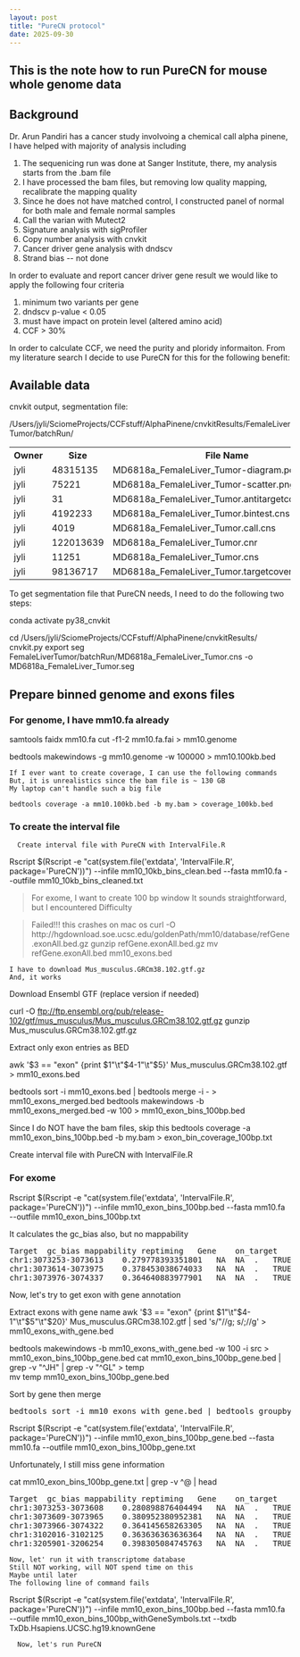 ```yaml
---
layout: post
title: "PureCN protocol"
date: 2025-09-30
---
```



##	This is the note how to run PureCN for mouse whole genome data

##	Background

Dr. Arun Pandiri has a cancer study involvoing a chemical call alpha pinene, I have helped with majority of analysis including

1. The sequenicing run was done at Sanger Institute, there, my analysis starts from the .bam file
2. I have processed the bam files, but removing low quality mapping, recalibrate the mapping quality
3. Since he does not have matched control, I constructed panel of normal for both male and female normal samples
4. Call the varian with Mutect2
5. Signature analysis with sigProfiler
6. Copy number analysis with cnvkit
7. Cancer driver gene analysis with dndscv
8. Strand bias -- not done

In order to evaluate and report cancer driver gene result we would like to apply the following four criteria

1. minimum two variants per gene
2. dndscv p-value < 0.05
3. must have impact on protein level (altered amino acid)
4. CCF > 30%

In order to calculate CCF, we need the purity and ploridy informaiton. From my literature search
I decide to use PureCN for this for the following benefit:

 
##	Available data

cnvkit output, segmentation file:

/Users/jyli/SciomeProjects/CCFstuff/AlphaPinene/cnvkitResults/FemaleLiverTumor/batchRun/
<table>
  <tr>
    <th>Owner</th>
    <th>Size</th>
    <th>File Name</th>
  </tr>
  <tr>
    <td>jyli</td>
    <td>48315135</td>
    <td>MD6818a_FemaleLiver_Tumor-diagram.pdf</td>
  </tr>
  <tr>
    <td>jyli</td>
    <td>75221</td>
    <td>MD6818a_FemaleLiver_Tumor-scatter.png</td>
  </tr>
  <tr>
    <td>jyli</td>
    <td>31</td>
    <td>MD6818a_FemaleLiver_Tumor.antitargetcoverage.cnn</td>
  </tr>
  <tr>
    <td>jyli</td>
    <td>4192233</td>
    <td>MD6818a_FemaleLiver_Tumor.bintest.cns</td>
  </tr>
  <tr>
    <td>jyli</td>
    <td>4019</td>
    <td>MD6818a_FemaleLiver_Tumor.call.cns</td>
  </tr>
  <tr>
    <td>jyli</td>
    <td>122013639</td>
    <td>MD6818a_FemaleLiver_Tumor.cnr</td>
  </tr>
  <tr>
    <td>jyli</td>
    <td>11251</td>
    <td>MD6818a_FemaleLiver_Tumor.cns</td>
  </tr>
  <tr>
    <td>jyli</td>
    <td>98136717</td>
    <td>MD6818a_FemaleLiver_Tumor.targetcoverage.cnn</td>
  </tr>

</table>


To get segmentation file that PureCN needs, I need to do the following two steps:

conda activate py38_cnvkit

cd /Users/jyli/SciomeProjects/CCFstuff/AlphaPinene/cnvkitResults/
cnvkit.py export seg  FemaleLiverTumor/batchRun/MD6818a_FemaleLiver_Tumor.cns -o MD6818a_FemaleLiver_Tumor.seg



##      Prepare binned genome and exons files

###	For genome, I have mm10.fa already

samtools faidx mm10.fa
cut -f1-2 mm10.fa.fai > mm10.genome

bedtools makewindows -g mm10.genome -w 100000 > mm10.100kb.bed

	If I ever want to create coverage, I can use the following commands
	But, it is unrealistics since the bam file is ~ 130 GB
	My laptop can't handle such a big file

	bedtools coverage -a mm10.100kb.bed -b my.bam > coverage_100kb.bed


###      To create the interval file
      Create interval file with PureCN with IntervalFile.R

Rscript $(Rscript -e "cat(system.file('extdata', 'IntervalFile.R', package='PureCN'))")  --infile mm10_10kb_bins_clean.bed   --fasta mm10.fa   --outfile  mm10_10kb_bins_cleaned.txt


<blockquote>
For exome, I want to create 100 bp window
It sounds straightforward, but I encountered 
Difficulty
</blockquote>

<blockquote>
	Failed!!!
	this crashes on mac os
curl -O http://hgdownload.soe.ucsc.edu/goldenPath/mm10/database/refGene.exonAll.bed.gz
gunzip refGene.exonAll.bed.gz
mv refGene.exonAll.bed mm10_exons.bed
</blockquote>




	I have to download Mus_musculus.GRCm38.102.gtf.gz
	And, it works

Download Ensembl GTF (replace version if needed)

curl -O ftp://ftp.ensembl.org/pub/release-102/gtf/mus_musculus/Mus_musculus.GRCm38.102.gtf.gz
gunzip Mus_musculus.GRCm38.102.gtf.gz


Extract only exon entries as BED

awk '$3 == "exon" {print $1"\t"$4-1"\t"$5}' Mus_musculus.GRCm38.102.gtf > mm10_exons.bed

bedtools sort -i mm10_exons.bed | bedtools merge -i - > mm10_exons_merged.bed
bedtools makewindows -b mm10_exons_merged.bed -w 100 > mm10_exon_bins_100bp.bed


Since I do NOT have the bam files, skip this
bedtools coverage -a mm10_exon_bins_100bp.bed -b my.bam > exon_bin_coverage_100bp.txt


Create interval file with PureCN with IntervalFile.R

###	For exome

Rscript $(Rscript -e "cat(system.file('extdata', 'IntervalFile.R', package='PureCN'))")  --infile mm10_exon_bins_100bp.bed   --fasta mm10.fa   --outfile mm10_exon_bins_100bp.txt

It calculates the gc_bias also, but no mappability
<pre>
Target	gc_bias	mappability	reptiming	Gene	on_target
chr1:3073253-3073613	0.279778393351801	NA	NA	.	TRUE
chr1:3073614-3073975	0.378453038674033	NA	NA	.	TRUE
chr1:3073976-3074337	0.364640883977901	NA	NA	.	TRUE
</pre>
Now, let's try to get exon with gene annotation

Extract exons with gene name
awk '$3 == "exon" {print $1"\t"$4-1"\t"$5"\t"$20}' Mus_musculus.GRCm38.102.gtf   | sed 's/"//g; s/;//g' > mm10_exons_with_gene.bed

bedtools makewindows -b mm10_exons_with_gene.bed -w 100 -i src > mm10_exon_bins_100bp_gene.bed
cat  mm10_exon_bins_100bp_gene.bed | grep -v "^JH" | grep -v "^GL" > temp  
mv temp mm10_exon_bins_100bp_gene.bed

Sort by gene then merge

<pre>
bedtools sort -i mm10_exons_with_gene.bed | bedtools groupby -g 4 -c 1,2,3 -o collapse > gene_exons_grouped.txt
</pre>

Rscript $(Rscript -e "cat(system.file('extdata', 'IntervalFile.R', package='PureCN'))")  --infile mm10_exon_bins_100bp_gene.bed   --fasta mm10.fa   --outfile mm10_exon_bins_100bp_gene.txt


Unfortunately, I still miss gene information

cat mm10_exon_bins_100bp_gene.txt | grep -v ^@ | head 
<pre>
Target	gc_bias	mappability	reptiming	Gene	on_target
chr1:3073253-3073608	0.280898876404494	NA	NA	.	TRUE
chr1:3073609-3073965	0.380952380952381	NA	NA	.	TRUE
chr1:3073966-3074322	0.364145658263305	NA	NA	.	TRUE
chr1:3102016-3102125	0.363636363636364	NA	NA	.	TRUE
chr1:3205901-3206254	0.398305084745763	NA	NA	.	TRUE
</pre>
	Now, let' run it with transcriptome database
	Still NOT working, will NOT spend time on this
	Maybe until later
	The following line of command fails

Rscript $(Rscript -e "cat(system.file('extdata', 'IntervalFile.R', package='PureCN'))")  --infile mm10_exon_bins_100bp.bed   --fasta mm10.fa   --outfile mm10_exon_bins_100bp_withGeneSymbols.txt --txdb TxDb.Hsapiens.UCSC.hg19.knownGene


      Now, let's run PureCN




